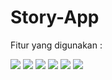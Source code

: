 # Story-App

<p>Fitur yang digunakan :</p>
<a href="#"><img src="https://img.shields.io/badge/-Retrofit-orange"></a>
<a href="#"><img src="https://img.shields.io/badge/-CameraX-blue"></a>
<a href="#"><img src="https://img.shields.io/badge/-ViewModel-yellowgreen"></a>
<a href="#"><img src="https://img.shields.io/badge/-LiveData-brightgreen"></a>
<a href="#"><img src="https://img.shields.io/badge/-Navigation-red"></a>
<a href="#"><img src="https://img.shields.io/badge/-ViewPager-lightgrey"></a>